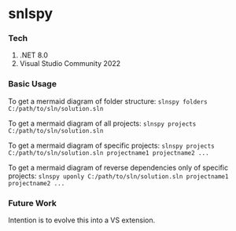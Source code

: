 # snlspy

### Tech

1. .NET 8.0
2. Visual Studio Community 2022

### Basic Usage

To get a mermaid diagram of folder structure: `slnspy folders C:/path/to/sln/solution.sln`

To get a mermaid diagram of all projects: `slnspy projects C:/path/to/sln/solution.sln`

To get a mermaid diagram of specific projects: `slnspy projects C:/path/to/sln/solution.sln projectname1 projectname2 ...`

To get a mermaid diagram of reverse dependencies only of specific projects: `slnspy uponly C:/path/to/sln/solution.sln projectname1 projectname2 ...`

### Future Work

Intention is to evolve this into a VS extension.
